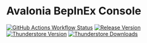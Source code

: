 # Avalonia BepInEx Console

[![GitHub Actions Workflow Status](https://img.shields.io/github/actions/workflow/status/lc-sigurd/avalonia-bepinex-console/build.yml?style=for-the-badge&logo=github)](https://github.com/lc-sigurd/avalonia-bepinex-console/actions/workflows/build.yml)
[![Release Version](https://img.shields.io/github/v/release/lc-sigurd/avalonia-bepinex-console?style=for-the-badge&logo=github)](https://github.com/lc-sigurd/avalonia-bepinex-console/releases)
[![Thunderstore Version](https://img.shields.io/thunderstore/v/Sigurd/Avalonia_BepInEx_Console_Server?style=for-the-badge&logo=thunderstore&logoColor=white)](https://thunderstore.io/c/lethal-company/p/Sigurd/Avalonia_BepInEx_Console_Server/)
[![Thunderstore Downloads](https://img.shields.io/thunderstore/dt/Sigurd/Avalonia_BepInEx_Console_Server?style=for-the-badge&logo=thunderstore&logoColor=white)](https://thunderstore.io/c/lethal-company/p/Sigurd/Avalonia_BepInEx_Console_Server/)
